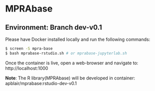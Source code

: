 # MPRAbase

## Environment: Branch dev-v0.1

Please have Docker installed locally and run the following commands:

```bash
$ screen -S mpra-base
$ bash mprabase-rstudio.sh # or mprabase-jupyterlab.sh
```

Once the container is live, open a web-browser and navigate to: http://localhost:1000

**Note**: The R library(MPRAbase) will be developed in container: apblair/mprabase:rstudio-dev-v0.1 